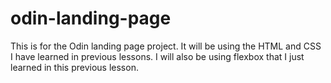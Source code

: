 # odin-landing-page

This is for the Odin landing page project. It will be using the HTML and CSS I have learned in previous lessons. I will also be using flexbox that I just learned in this previous lesson.